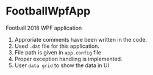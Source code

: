# FootballWpfApp
Football 2018 WPF application

1. Approriate comments have been written in the code.
2. Used `.dat` file for this application.
3. File path is given in `app.config` file
4. Proper exception handling is implemented.
5. User `data grid` to show the data in  UI 
